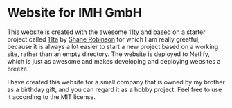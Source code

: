 # Website for IMH GmbH

This website is created with the awesome [11ty](https://11ty.dev) and based on a starter project called [11ta](https://github.com/11ta/11ta-template) by [Shane Robinson](https://github.com/shanerobinson) for which I am really greatful, because it is always a lot easier to start a new project based on a working site, rather than an empty directory. The website is deployed to Netlify, which is just as awesome and makes developing and deploying websites a breeze.

I have created this website for a small company that is owned by my brother as a birthday gift, and you can regard it as a hobby project. Feel free to use it according to the MIT license.
